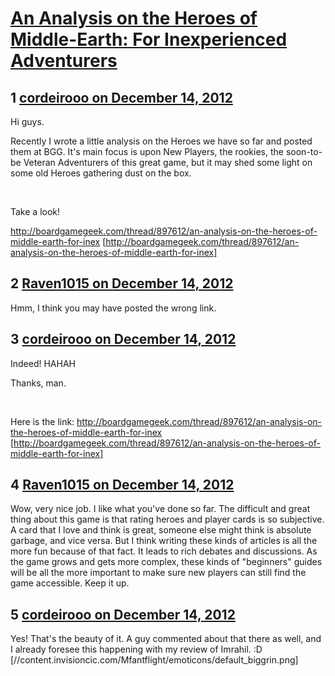 # [An Analysis on the Heroes of Middle-Earth: For Inexperienced Adventurers](https://community.fantasyflightgames.com/topic/75565-an-analysis-on-the-heroes-of-middle-earth-for-inexperienced-adventurers/)

## 1 [cordeirooo on December 14, 2012](https://community.fantasyflightgames.com/topic/75565-an-analysis-on-the-heroes-of-middle-earth-for-inexperienced-adventurers/?do=findComment&comment=733826)

Hi guys.

Recently I wrote a little analysis on the Heroes we have so far and posted them at BGG.
It's main focus is upon New Players, the rookies, the soon-to-be Veteran Adventurers of this great game, but it may shed some light on some old Heroes gathering dust on the box.

 

Take a look!

http://boardgamegeek.com/thread/897612/an-analysis-on-the-heroes-of-middle-earth-for-inex [http://boardgamegeek.com/thread/897612/an-analysis-on-the-heroes-of-middle-earth-for-inex]

## 2 [Raven1015 on December 14, 2012](https://community.fantasyflightgames.com/topic/75565-an-analysis-on-the-heroes-of-middle-earth-for-inexperienced-adventurers/?do=findComment&comment=733833)

Hmm, I think you may have posted the wrong link.

## 3 [cordeirooo on December 14, 2012](https://community.fantasyflightgames.com/topic/75565-an-analysis-on-the-heroes-of-middle-earth-for-inexperienced-adventurers/?do=findComment&comment=733840)

Indeed! HAHAH

Thanks, man.

 

Here is the link: http://boardgamegeek.com/thread/897612/an-analysis-on-the-heroes-of-middle-earth-for-inex [http://boardgamegeek.com/thread/897612/an-analysis-on-the-heroes-of-middle-earth-for-inex]

## 4 [Raven1015 on December 14, 2012](https://community.fantasyflightgames.com/topic/75565-an-analysis-on-the-heroes-of-middle-earth-for-inexperienced-adventurers/?do=findComment&comment=733841)

Wow, very nice job. I like what you've done so far. The difficult and great thing about this game is that rating heroes and player cards is so subjective. A card that I love and think is great, someone else might think is absolute garbage, and vice versa. But I think writing these kinds of articles is all the more fun because of that fact. It leads to rich debates and discussions. As the game grows and gets more complex, these kinds of "beginners" guides will be all the more important to make sure new players can still find the game accessible. Keep it up.

## 5 [cordeirooo on December 14, 2012](https://community.fantasyflightgames.com/topic/75565-an-analysis-on-the-heroes-of-middle-earth-for-inexperienced-adventurers/?do=findComment&comment=734134)

Yes! That's the beauty of it.
A guy commented about that there as well, and I already foresee this happening with my review of Imrahil. :D [//content.invisioncic.com/Mfantflight/emoticons/default_biggrin.png]

